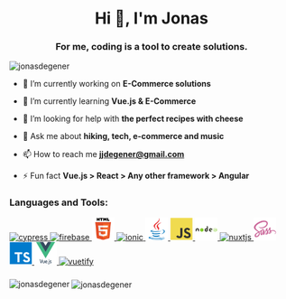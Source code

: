 <h1 align="center">Hi 👋, I'm Jonas</h1>
<h3 align="center">For me, coding is a tool to create solutions.</h3>

<p align="left"> <img src="https://komarev.com/ghpvc/?username=jonasdegener&label=Profile%20views&color=00d9ff&style=flat" alt="jonasdegener" /> </p>

- 🔭 I’m currently working on **E-Commerce solutions**

- 🌱 I’m currently learning **Vue.js & E-Commerce**

- 🤝 I’m looking for help with **the perfect recipes with cheese**

- 💬 Ask me about **hiking, tech, e-commerce and music**

- 📫 How to reach me **jjdegener@gmail.com**

- ⚡ Fun fact **Vue.js > React > Any other framework > Angular**

<h3 align="left">Languages and Tools:</h3>
<p align="left"> <a href="https://www.cypress.io" target="_blank"> <img src="https://raw.githubusercontent.com/simple-icons/simple-icons/6e46ec1fc23b60c8fd0d2f2ff46db82e16dbd75f/icons/cypress.svg" alt="cypress" width="40" height="40"/> </a> <a href="https://firebase.google.com/" target="_blank"> <img src="https://www.vectorlogo.zone/logos/firebase/firebase-icon.svg" alt="firebase" width="40" height="40"/> </a> <a href="https://www.w3.org/html/" target="_blank"> <img src="https://raw.githubusercontent.com/devicons/devicon/master/icons/html5/html5-original-wordmark.svg" alt="html5" width="40" height="40"/> </a> <a href="https://ionicframework.com" target="_blank"> <img src="https://upload.wikimedia.org/wikipedia/commons/d/d1/Ionic_Logo.svg" alt="ionic" width="40" height="40"/> </a> <a href="https://www.java.com" target="_blank"> <img src="https://raw.githubusercontent.com/devicons/devicon/master/icons/java/java-original.svg" alt="java" width="40" height="40"/> </a> <a href="https://developer.mozilla.org/en-US/docs/Web/JavaScript" target="_blank"> <img src="https://raw.githubusercontent.com/devicons/devicon/master/icons/javascript/javascript-original.svg" alt="javascript" width="40" height="40"/> </a> <a href="https://nodejs.org" target="_blank"> <img src="https://raw.githubusercontent.com/devicons/devicon/master/icons/nodejs/nodejs-original-wordmark.svg" alt="nodejs" width="40" height="40"/> </a> <a href="https://nuxtjs.org/" target="_blank"> <img src="https://www.vectorlogo.zone/logos/nuxtjs/nuxtjs-icon.svg" alt="nuxtjs" width="40" height="40"/> </a> <a href="https://sass-lang.com" target="_blank"> <img src="https://raw.githubusercontent.com/devicons/devicon/master/icons/sass/sass-original.svg" alt="sass" width="40" height="40"/> </a> <a href="https://www.typescriptlang.org/" target="_blank"> <img src="https://raw.githubusercontent.com/devicons/devicon/master/icons/typescript/typescript-original.svg" alt="typescript" width="40" height="40"/> </a> <a href="https://vuejs.org/" target="_blank"> <img src="https://raw.githubusercontent.com/devicons/devicon/master/icons/vuejs/vuejs-original-wordmark.svg" alt="vuejs" width="40" height="40"/> </a> <a href="https://vuetifyjs.com/en/" target="_blank"> <img src="https://bestofjs.org/logos/vuetify.svg" alt="vuetify" width="40" height="40"/> </a> </p>
<h3></h3>
<p><img align="left" src="https://github-readme-stats.vercel.app/api/top-langs?username=jonasdegener&show_icons=true&locale=en&layout=compact" alt="jonasdegener" /></p>
<h3></h3>
<p>&nbsp;<img align="center" src="https://github-readme-stats.vercel.app/api?username=jonasdegener&show_icons=true&locale=en" alt="jonasdegener" /></p>
